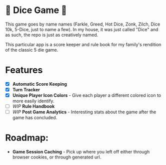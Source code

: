 # 🎲 Dice Game 🎲

This game goes by name names (Farkle, Greed, Hot Dice, Zonk, Zilch, Dice 10k, 5-Dice, just to name a few). In my house, it was just called "Dice" and as such, the repo is just as creatively named.

This particular app is a score keeper and rule book for my family's rendition of the classic 5 die game.

# Features

- [x] **Automatic Score Keeping**
- [x] **Turn Tracker**
- [x] **Unique Player Icon Colors** - Give each player a different colored icon to more easily identify.
- [ ] _WIP_ **Rule Handbook**
- [ ] _WIP_ **Post Game Analytics** - Interesting stats about the game after the game has concluded.

# Roadmap:

- **Game Session Caching** - Pick up where you left off either through browser cookies, or through generated url.
